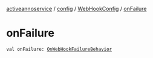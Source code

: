 [activeannoservice](../../index.md) / [config](../index.md) / [WebHookConfig](index.md) / [onFailure](./on-failure.md)

# onFailure

`val onFailure: `[`OnWebHookFailureBehavior`](../-on-web-hook-failure-behavior/index.md)